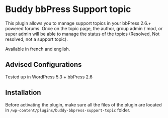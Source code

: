 Buddy bbPress Support topic
===========================

This plugin allows you to manage support topics in your bbPress 2.6.+ powered forums.
Once on the topic page, the author, group admin / mod, or super admin will be able to manage the status of the topics (Resolved, Not resolved, not a support topic).

Available in french and english.


Advised Configurations
----------------------

Tested up in WordPress 5.3 + bbPress 2.6 


Installation
------------

Before activating the plugin, make sure all the files of the plugin are located in `/wp-content/plugins/buddy-bbpress-support-topic` folder.
